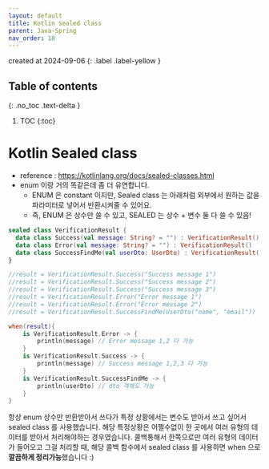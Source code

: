 ```yaml
---
layout: default
title: Kotlin sealed class
parent: Java-Spring
nav_order: 18
---
```


created at 2024-09-06
{: .label .label-yellow }

## Table of contents
{: .no_toc .text-delta }

1. TOC
{:toc}

# Kotlin Sealed class
* reference : https://kotlinlang.org/docs/sealed-classes.html
* enum 이랑 거의 똑같은데 좀 더 유연합니다.
  * ENUM 은 constant 이지만, Sealed class 는 아래처럼 외부에서 원하는 값을 파라미터로 넣어서 반환시켜줄 수 있어요.
  * 즉, ENUM 은 상수만 쓸 수 있고, SEALED 는 상수 + 변수 둘 다 쓸 수 있음!


```kotlin
sealed class VerificationResult {
  data class Success(val message: String? = "") : VerificationResult()
  data class Error(val message: String? = "") : VerificationResult()
  data class SuccessFindMe(val userDto: UserDto) : VerificationResult()
}

//result = VerificationResult.Success("Success message 1")
//result = VerificationResult.Success("Success message 2")
//result = VerificationResult.Success("Success message 3")
//result = VerificationResult.Error("Error message 1")
//result = VerificationResult.Error("Error message 2")
//result = VerificationResult.SuccessFindMe(UserDto("name", "email"))

when(result){
    is VerificationResult.Error -> {
        println(message) // Error message 1,2 다 가능
    }
    is VerificationResult.Success -> {
        println(message) // Success message 1,2,3 다 가능
    }
    is VerificationResult.SuccessFindMe -> {
        println(userDto) // dto 객체도 가능
    }
}
```

항상 enum 상수만 반환받아서 쓰다가 특정 상황에서는 변수도 받아서 쓰고 싶어서 sealed class 를 사용했습니다. 해당 특정상황은 어쩔수없이 한 곳에서 여러 유형의 데이터를 받아서 처리해야하는 경우였습니다.
콜백통해서 한쪽으로만 여러 유형의 데이터가 들어오고 그걸 처리할 때, 해당 콜백 함수에서 sealed class 를 사용하면 when 으로 **깔끔하게 정리가능**했습니다 :)

